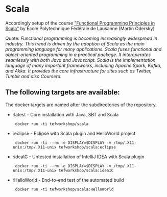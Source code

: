 # Scala
Accordingly setup of the course ["Functional Programming Principles in Scala"](https://www.coursera.org/learn/progfun1/home/welcome) by École Polytechnique Fédérale de Lausanne (Martin Odersky)

Quote: _Functional programming is becoming increasingly widespread in industry. This trend is driven by the adoption of Scala as the main programming language for many applications. Scala fuses functional and object-oriented programming in a practical package. It interoperates seamlessly with both Java and Javascript. Scala is the implementation language of many important frameworks, including Apache Spark, Kafka, and Akka. It provides the core infrastructure for sites such as Twitter, Tumblr and also Coursera._

## The following targets are available:

The docker targets are named after the subdirectories of the repository.
+ :latest - Core installation with Java, SBT and Scala

       docker run -ti tefworkshop/scala
+ :eclipse - Eclipse with Scala plugin and HelloWorld project

       docker run -ti --rm -e DISPLAY=$DISPLAY -v /tmp/.X11-unix:/tmp/.X11-unix tefworkshop/scala:eclipse
+ :ideaIC - Untested installation of IntelliJ IDEA with Scala plugin

       docker run -ti --rm -e DISPLAY=$DISPLAY -v /tmp/.X11-unix:/tmp/.X11-unix tefworkshop/scala:ideaIC
+ :HelloWorld - End-to-end test of the automated build

       docker run -ti tefworkshop/scala:HelloWorld
 
